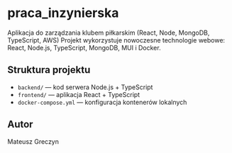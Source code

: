 # praca_inzynierska
Aplikacja do zarządzania klubem piłkarskim (React, Node, MongoDB, TypeScript, AWS)
Projekt wykorzystuje nowoczesne technologie webowe: React, Node.js, TypeScript, MongoDB, MUI i Docker.  

## Struktura projektu

- `backend/` — kod serwera Node.js + TypeScript
- `frontend/` — aplikacja React + TypeScript
- `docker-compose.yml` — konfiguracja kontenerów lokalnych

## Autor

Mateusz Greczyn
